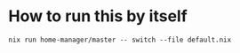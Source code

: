 # How to run this by itself

```shell
nix run home-manager/master -- switch --file default.nix
```

